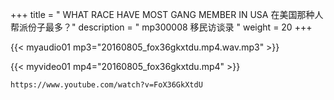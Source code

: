 +++
title = " WHAT RACE HAVE MOST GANG MEMBER IN USA 在美国那种人帮派份子最多？"
description = "  mp300008 移民访谈录  "
weight = 20
+++


{{< myaudio01 mp3="20160805_fox36gkxtdu.mp4.wav.mp3" >}}

{{< myvideo01 mp4="20160805_fox36gkxtdu.mp4" >}}


    https://www.youtube.com/watch?v=FoX36GkXtdU

